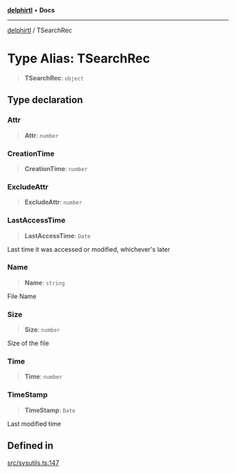 [**delphirtl**](../README.md) • **Docs**

***

[delphirtl](../globals.md) / TSearchRec

# Type Alias: TSearchRec

> **TSearchRec**: `object`

## Type declaration

### Attr

> **Attr**: `number`

### CreationTime

> **CreationTime**: `number`

### ExcludeAttr

> **ExcludeAttr**: `number`

### LastAccessTime

> **LastAccessTime**: `Date`

Last time it was accessed or modified, whichever's later

### Name

> **Name**: `string`

File Name

### Size

> **Size**: `number`

Size of the file

### Time

> **Time**: `number`

### TimeStamp

> **TimeStamp**: `Date`

Last modified time

## Defined in

[src/sysutils.ts:147](https://github.com/chuacw/delphirtl/blob/48cfb097286672c971bbebd46ef739959b561e2a/src/sysutils.ts#L147)
